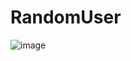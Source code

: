 # RandomUser
![image](https://github.com/keerthana-kandhalu/RandomUser/assets/151996293/d5c94a2a-e3cc-49ad-8c75-e7be3b61ce91)
